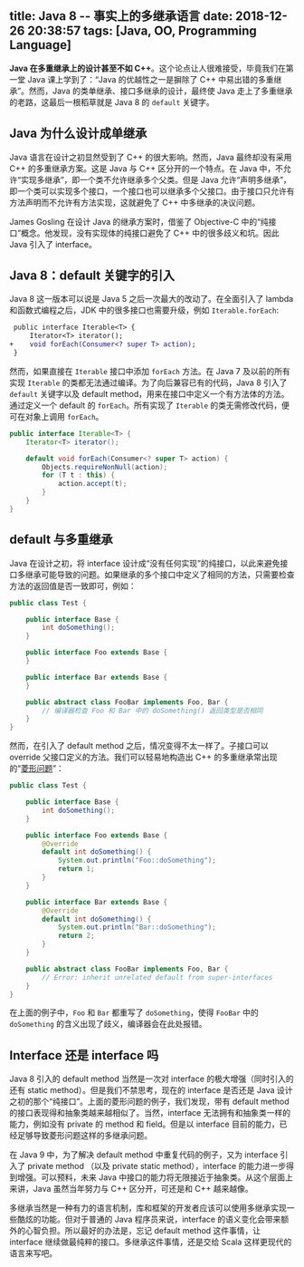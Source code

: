 title: Java 8 -- 事实上的多继承语言
date: 2018-12-26 20:38:57
tags: [Java, OO, Programming Language]
---

**Java 在多重继承上的设计甚至不如 C++**。这个论点让人很难接受，毕竟我们在第一堂 Java 课上学到了：“Java 的优越性之一是摒除了 C++ 中易出错的多重继承”。然而，Java 的类单继承、接口多继承的设计，最终使 Java 走上了多重继承的老路，这最后一根稻草就是 Java 8 的 `default` 关键字。

## Java 为什么设计成单继承

Java 语言在设计之初显然受到了 C++ 的很大影响。然而，Java 最终却没有采用 C++ 的多重继承方案。这是 Java 与 C++ 区分开的一个特点。在 Java 中，不允许“实现多继承”，即一个类不允许继承多个父类。但是 Java 允许“声明多继承”，即一个类可以实现多个接口，一个接口也可以继承多个父接口。由于接口只允许有方法声明而不允许有方法实现，这就避免了 C++ 中多继承的决议问题。

James Gosling 在设计 Java 的继承方案时，借鉴了 Objective-C 中的“纯接口”概念。他发现，没有实现体的纯接口避免了 C++ 中的很多歧义和坑。因此 Java 引入了 interface。

## Java 8：default 关键字的引入

Java 8 这一版本可以说是 Java 5 之后一次最大的改动了。在全面引入了 lambda 和函数式编程之后，JDK 中的很多接口也需要升级，例如 `Iterable.forEach`:

```diff
 public interface Iterable<T> {
     Iterator<T> iterator();
+    void forEach(Consumer<? super T> action);
 }
```

然而，如果直接在 `Iterable` 接口中添加 `forEach` 方法。在 Java 7 及以前的所有实现 `Iterable` 的类都无法通过编译。为了向后兼容已有的代码，Java 8 引入了 `default` 关键字以及 default method，用来在接口中定义一个有方法体的方法。通过定义一个 default 的 `forEach`。所有实现了 `Iterable` 的类无需修改代码，便可在对象上调用 `forEach`。

```Java
public interface Iterable<T> {
    Iterator<T> iterator();

    default void forEach(Consumer<? super T> action) {
        Objects.requireNonNull(action);
        for (T t : this) {
            action.accept(t);
        }
    }
}
```

## default 与多重继承

Java 在设计之初，将 interface 设计成“没有任何实现”的纯接口，以此来避免接口多继承可能导致的问题。如果继承的多个接口中定义了相同的方法，只需要检查方法的返回值是否一致即可，例如：

```Java
public class Test {

    public interface Base {
        int doSomething();
    }

    public interface Foo extends Base {
    }

    public interface Bar extends Base {
    }

    public abstract class FooBar implements Foo, Bar {
        // 编译器检查 Foo 和 Bar 中的 doSomething() 返回类型是否相同
    }
}
```

然而，在引入了 default method 之后，情况变得不太一样了。子接口可以 override 父接口定义的方法。我们可以轻易地构造出 C++ 的多重继承常出现的“[菱形问题](https://en.wikipedia.org/wiki/Multiple_inheritance#The_diamond_problem)”：

```Java
public class Test {

    public interface Base {
        int doSomething();
    }

    public interface Foo extends Base {
        @Override
        default int doSomething() {
            System.out.println("Foo::doSomething");
            return 1;
        }
    }

    public interface Bar extends Base {
        @Override
        default int doSomething() {
            System.out.println("Bar::doSomething");
            return 2;
        }
    }

    public abstract class FooBar implements Foo, Bar {
        // Error: inherit unrelated default from super-interfaces
    }
}
```

在上面的例子中，`Foo` 和 `Bar` 都重写了 `doSomething`，使得 `FooBar` 中的 `doSomething` 的含义出现了歧义，编译器会在此处报错。

## Interface 还是 interface 吗

Java 8 引入的 default method 当然是一次对 interface 的极大增强（同时引入的还有 static method）。但是我们不禁思考，现在的 interface 是否还是 Java 设计之初的那个“纯接口”。上面的菱形问题的例子，我们发现，带有 default method 的接口表现得和抽象类越来越相似了。当然，interface 无法拥有和抽象类一样的能力，例如没有 private 的 method 和 field。但是以 interface 目前的能力，已经足够导致菱形问题这样的多继承问题。

在 Java 9 中，为了解决 default method 中重复代码的例子，又为 interface 引入了 private method （以及 private static method），interface 的能力进一步得到增强。可以预料，未来 Java 中接口的能力将无限接近于抽象类。从这个层面上来讲，Java 虽然当年努力与 C++ 区分开，可还是和 C++ 越来越像。

多继承当然是一种有力的语言机制，库和框架的开发者应该可以使用多继承实现一些酷炫的功能。但对于普通的 Java 程序员来说，interface 的语义变化会带来额外的心智负担。所以最好的办法是，忘记 default method 这件事情，让 interface 继续做最纯粹的接口。多继承这件事情，还是交给 Scala 这样更现代的语言来写吧。
